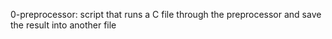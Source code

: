 0-preprocessor: script that runs a C file through the preprocessor and save the result into another file
